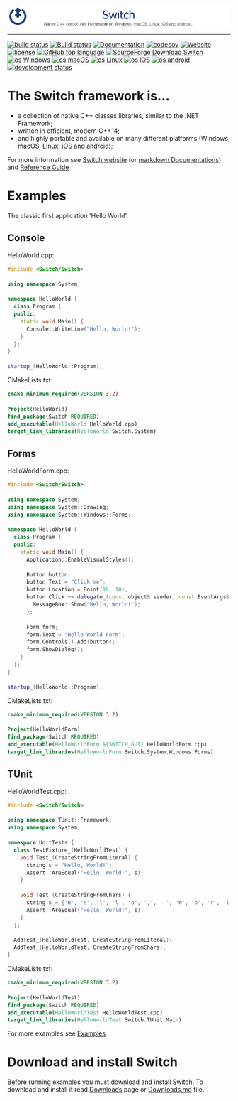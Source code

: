 [![GitHub Logo](docs/Pictures/SwitchNativeC++port.png)](https://gammasoft71.github.io/Switch)
____________________________________________________________________________________

[![build status](https://travis-ci.org/gammasoft71/Switch.svg)](https://travis-ci.org/gammasoft71/Switch) 
[![Build status](https://ci.appveyor.com/api/projects/status/kjfq2sl5bc99kut6?svg=true)](https://ci.appveyor.com/project/gammasoft71/Switch)
[![Documentation](https://img.shields.io/badge/code-documented-brightgreen.svg)](https://gammasoft71.github.io/Switch-doc) 
[![codecov](https://codecov.io/gh/gammasoft71/switch/branch/master/graph/badge.svg)](https://codecov.io/gh/gammasoft71/Switch)
[![Website](https://img.shields.io/website-up-down-green-red/http/shields.io.svg?label=Switch%20website)](https://gammasoft71.wixsite.com/switch)
[![license](https://img.shields.io/github/license/gammasoft71/Switch.svg)](docs/License.md)
[![GitHub top language](https://img.shields.io/github/languages/top/gammasoft71/Switch.svg)](docs/C++17Ready.md)
[![SourceForge Download Switch](https://img.shields.io/sourceforge/dt/switchpro.svg)](https://sourceforge.net/projects/switchpro/files/latest/download)
[![os Windows](https://img.shields.io/badge/os-Windows-004080.svg)](docs/Portability.md)
[![os macOS](https://img.shields.io/badge/os-macOS-004080.svg)](docs/Portability.md)
[![os Linux](https://img.shields.io/badge/os-Linux-004080.svg)](docs/Portability.md)
[![os iOS](https://img.shields.io/badge/os-iOS-004080.svg)](docs/Portability.md)
[![os android](https://img.shields.io/badge/os-android-004080.svg)](docs/Portability.md)
[![development status](https://img.shields.io/badge/dev-status-004080.svg)](docs/SwitchStatus.md)
<!--[![HitCount](http://hits.dwyl.io/gammasoft71/switch.svg)](http://hits.dwyl.io/gammasoft71/Switch)-->
<!--[![Coverage Status](https://coveralls.io/repos/github/gammasoft71/Switch/badge.svg?branch=master)](https://coveralls.io/github/gammasoft71/Switch?branch=master)-->

# The Switch framework is...
* a collection of native C++ classes libraries, similar to the .NET Framework;
* written in efficient, modern C++14;
* and highly portable and available on many different platforms (Windows, macOS, Linux, iOS and android);

For more information see [Switch website](https://gammasoft71.wixsite.com/switch) (or [markdown Documentations](./docs/Home.md)) and [Reference Guide](https://gammasoft71.github.io/Switch-doc)

# Examples
The classic first application 'Hello World'.

## Console
HelloWorld.cpp:

```c++
#include <Switch/Switch>

using namespace System;

namespace HelloWorld {
  class Program {
  public:
    static void Main() {
      Console::WriteLine("Hello, World!");
    }
  };
}

startup_(HelloWorld::Program);
```

CMakeLists.txt:

```cmake
cmake_minimum_required(VERSION 3.2)

Project(HelloWorld)
find_package(Switch REQUIRED)
add_executable(HelloWorld HelloWorld.cpp)
target_link_libraries(HelloWorld Switch.System)
```

## Forms
HelloWorldForm.cpp:

```c++
#include <Switch/Switch>

using namespace System;
using namespace System::Drawing;
using namespace System::Windows::Forms;

namespace HelloWorld {
  class Program {
  public:
    static void Main() {
      Application::EnableVisualStyles();
      
      Button button;
      button.Text = "Click me";
      button.Location = Point(10, 10);
      button.Click += delegate_(const object& sender, const EventArgs& e) {
        MessageBox::Show("Hello, World!");
      };
      
      Form form;
      form.Text = "Hello World Form";
      form.Controls().Add(button);
      form.ShowDialog();
    }
  };
}

startup_(HelloWorld::Program);
```

CMakeLists.txt:

```cmake
cmake_minimum_required(VERSION 3.2)

Project(HelloWorldForm)
find_package(Switch REQUIRED)
add_executable(HelloWorldForm ${SWITCH_GUI} HelloWorldForm.cpp)
target_link_libraries(HelloWorldForm Switch.System.Windows.Forms)
```

## TUnit
HelloWorldTest.cpp:

```c++
#include <Switch/Switch>

using namespace TUnit::Framework;
using namespace System;

namespace UnitTests {
  class TestFixture_(HelloWorldTest) {
    void Test_(CreateStringFromLiteral) {
      string s = "Hello, World!";
      Assert::AreEqual("Hello, World!", s);
    }

    void Test_(CreateStringFromChars) {
      string s = {'H', 'e', 'l', 'l', 'o', ',', ' ', 'W', 'o', 'r', 'l', 'd', '!'};
      Assert::AreEqual("Hello, World!", s);
    }
  };

  AddTest_(HelloWorldTest, CreateStringFromLiteral);
  AddTest_(HelloWorldTest, CreateStringFromChars);
}
```

CMakeLists.txt:

```cmake
cmake_minimum_required(VERSION 3.2)

Project(HelloWorldTest)
find_package(Switch REQUIRED)
add_executable(HelloWorldTest HelloWorldTest.cpp)
target_link_libraries(HelloWorldTest Switch.TUnit.Main)
```

For more examples see [Examples](examples)

# Download and install Switch

Before running examples you must download and install Switch. To download and install it read [Downloads](https://gammasoft71.wixsite.com/switch/downloads) page or [Downloads.md](./docs/Downloads.md) file.